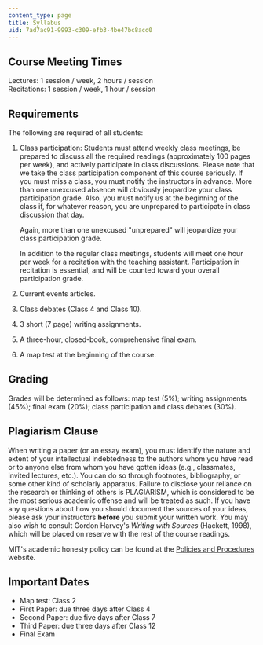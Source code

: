 ```yaml
---
content_type: page
title: Syllabus
uid: 7ad7ac91-9993-c309-efb3-4be47bc8acd0
---
```


Course Meeting Times
--------------------

Lectures: 1 session / week, 2 hours / session  
Recitations: 1 session / week, 1 hour / session

Requirements
------------

The following are required of all students:

1.  Class participation: Students must attend weekly class meetings, be prepared to discuss all the required readings (approximately 100 pages per week), and actively participate in class discussions. Please note that we take the class participation component of this course seriously. If you must miss a class, you must notify the instructors in advance. More than one unexcused absence will obviously jeopardize your class participation grade. Also, you must notify us at the beginning of the class if, for whatever reason, you are unprepared to participate in class discussion that day.
    
    Again, more than one unexcused "unprepared" will jeopardize your class participation grade.
    
    In addition to the regular class meetings, students will meet one hour per week for a recitation with the teaching assistant. Participation in recitation is essential, and will be counted toward your overall participation grade.
    
2.  Current events articles.
    
3.  Class debates (Class 4 and Class 10).
    
4.  3 short (7 page) writing assignments.
    
5.  A three-hour, closed-book, comprehensive final exam.
    
6.  A map test at the beginning of the course.
    

Grading
-------

Grades will be determined as follows: map test (5%); writing assignments (45%); final exam (20%); class participation and class debates (30%).

Plagiarism Clause
-----------------

When writing a paper (or an essay exam), you must identify the nature and extent of your intellectual indebtedness to the authors whom you have read or to anyone else from whom you have gotten ideas (e.g., classmates, invited lectures, etc.). You can do so through footnotes, bibliography, or some other kind of scholarly apparatus. Failure to disclose your reliance on the research or thinking of others is PLAGIARISM, which is considered to be the most serious academic offense and will be treated as such. If you have any questions about how you should document the sources of your ideas, please ask your instructors **before** you submit your written work. You may also wish to consult Gordon Harvey's _Writing with Sources_ (Hackett, 1998), which will be placed on reserve with the rest of the course readings.

MIT's academic honesty policy can be found at the [Policies and Procedures](http://web.mit.edu/Policies/10/index.html) website.

Important Dates
---------------

*   Map test: Class 2
*   First Paper: due three days after Class 4
*   Second Paper: due five days after Class 7
*   Third Paper: due three days after Class 12
*   Final Exam